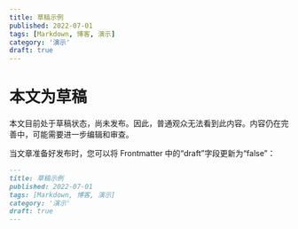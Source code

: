 ```yaml
---
title: 草稿示例
published: 2022-07-01
tags: [Markdown, 博客, 演示]
category: '演示'
draft: true
---
```


# 本文为草稿

本文目前处于草稿状态，尚未发布。因此，普通观众无法看到此内容。内容仍在完善中，可能需要进一步编辑和审查。

当文章准备好发布时，您可以将 Frontmatter 中的“draft”字段更新为“false”：

```markdown
---
title: 草稿示例
published: 2022-07-01
tags: [Markdown, 博客, 演示]
category: '演示'
draft: true
---
